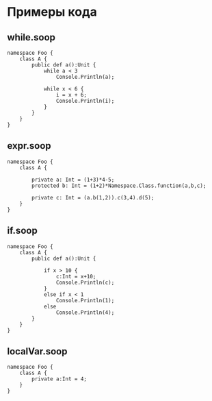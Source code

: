 # Примеры кода

## while.soop

```
namespace Foo {
	class A {
		public def a():Unit {
			while a < 3
				Console.Println(a);

			while x < 6 {
				i = x + 6;
				Console.Println(i);
			}
		}
	}
}
```

## expr.soop

```
namespace Foo {
	class A {

		private a: Int = (1+3)*4-5;
		protected b: Int = (1+2)*Namespace.Class.function(a,b,c);

		private c: Int = (a.b(1,2)).c(3,4).d(5);
	}
}
```

## if.soop

```
namespace Foo {
	class A {
		public def a():Unit {

			if x > 10 {
				c:Int = x+10;
				Console.Println(c);
			}
			else if x < 1
				Console.Println(1);
			else
				Console.Println(4);
		}
	}
}
```

## localVar.soop

```
namespace Foo {
	class A {
		private a:Int = 4;
	}
}
```

